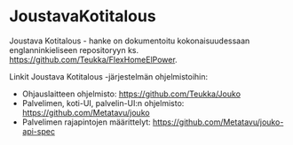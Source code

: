 # JoustavaKotitalous
Joustava Kotitalous - hanke on dokumentoitu kokonaisuudessaan englanninkieliseen repositoryyn ks. https://github.com/Teukka/FlexHomeElPower.

Linkit Joustava Kotitalous -järjestelmän ohjelmistoihin:
- Ohjauslaitteen ohjelmisto: https://github.com/Teukka/Jouko
- Palvelimen, koti-UI, palvelin-UI:n ohjelmisto: https://github.com/Metatavu/jouko
- Palvelimen rajapintojen määrittelyt: https://github.com/Metatavu/jouko-api-spec

